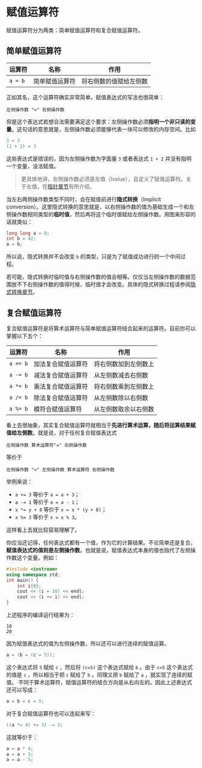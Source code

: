 # 赋值运算符

赋值运算符分为两类：简单赋值运算符和复合赋值运算符。

## 简单赋值运算符

| 运算符  | 名称           | 作用                   |
| ------- | -------------- | ---------------------- |
| `a = b` | 简单赋值运算符 | 将右侧数的值赋给左侧数 |

正如其名，这个运算符确实非常简单。赋值表达式的写法也很简单：
```sdsc
左侧操作数 "=" 右侧操作数
```

但是这个表达式若想合法需要满足这个要求：左侧操作数必须**指明一个非只读的变量**。这句话的意思就是，左侧操作数必须能够代表一块可以修改的内存空间。比如
```cpp
3 = 3
(1 + 2) = 3
```
这些表达式是错误的，因为左侧操作数为字面量 `3` 或者表达式 `1 + 2` 并没有指明一个变量，没法赋值。

> 更具体地讲，左侧操作数必须是左值（lvalue），且定义了赋值运算符。关于左值，在[指针章节](/ch04/pointer/pointer_usage.md#idx_左值)有所介绍。


当左右两侧操作数类型不同时，会在赋值前进行**隐式转换**（Implicit conversion）。这里隐式转换的意思就是，以右侧操作数的值为基础生成一个和左侧操作数相同类型的**临时值**，然后再将这个临时值赋给左侧操作数。用图来形容的话就类似：
```cpp
long long a = 0;
int b = 42;
a = b;
```

所以说，隐式转换并不会改变 `b` 的类型，只是为了赋值成功进行的一个中间过程。

若可能，隐式转换时临时值与右侧操作数的值会相等。仅仅当左侧操作数的数据范围放不下右侧操作数的值得时候，临时值才会改变。具体的隐式转换过程请参阅[隐式转换章节](/ch02/part2/implicit_conversion.md)。

## 复合赋值运算符

复合赋值运算符是将算术运算符与简单赋值运算符结合起来的运算符。目前你可以掌握以下五个：

| 运算符   | 名称               | 作用                 |
| -------- | ------------------ | -------------------- |
| `a += b` | 加法复合赋值运算符 | 将右侧数加到左侧数上 |
| `a -= b` | 减法复合赋值运算符 | 从左侧数减去右侧数   |
| `a *= b` | 乘法复合赋值运算符 | 将右侧数乘到左侧数上 |
| `a /= b` | 除法复合赋值运算符 | 从左侧数除以右侧数   |
| `a %= b` | 模符合赋值运算符   | 从左侧数取余以右侧数 |

看上去很抽象，其实复合赋值运算符就相当于**先进行算术运算，随后将运算结果赋值给左侧数**。就是说，对于任何复合赋值表达式
```sdsc
左侧操作数 算术运算符"=" 右侧操作数
```
等价于
```sdsc
左侧操作数 "=" 左侧操作数 算术运算符 右侧操作数
```
举例来说：

- `a += 3` 等价于 `a = a + 3`；
- `a -= 1` 等价于 `a = a - 1`；
- `x *= y + 8` 等价于 `x = x * (y + 8)`；
- `x %= 3` 等价于 `x = x % 3`。

这样看上去就比较容易理解了。

你应当还记得，任何表达式都有一个值，作为它的计算结果。不论简单还是复合，**赋值表达式的值则是左侧操作数**。也就是说，赋值表达式本身的值也指代了左侧操作数这个变量。例如：
```cpp codemo(show)
#include <iostream>
using namespace std;
int main() {
    int i{0};
    cout << (i = 10) << endl;
    cout << (i += i) << endl;
}
```
上述程序的编译运行结果为：

```io
10
20
```

因为赋值表达式的值为左侧操作数，所以还可以进行连续的赋值运算。
```cpp
a = (b = (c = 5));
```
这个表达式将 `5` 赋给 `c` ，然后将 `(c=5)` 这个表达式赋给 `b` 。由于 `c=5` 这个表达式的值是 `c` ，所以相当于把 `c` 赋给了 `b` 。同理又把 `b` 赋给了 `a` ，就实现了连续的赋值。
不同于算术运算符，赋值运算符的结合方向是从右向左的。因此上述表达式还可以写成：
```cpp
a = b = c = 5;
```
对于复合赋值运算符也可以连起来写：
```cpp
((a *= 4) += 3) -= 5;
```
这就等价于：
```cpp
a = a * 4;
a = a + 3;
a = a - 5;
```

